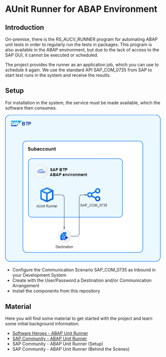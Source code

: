 # AUnit Runner for ABAP Environment

## Introduction

On-premise, there is the RS_AUCV_RUNNER program for automating ABAP unit tests in order to regularly run the tests in packages. This program is also available in the ABAP environment, but due to the lack of access to the SAP GUI, it cannot be executed or scheduled.

The project provides the runner as an application job, which you can use to schedule it again. We use the standard API SAP_COM_0735 from SAP to start test runs in the system and receive the results.

## Setup

For installation in the system, the service must be made available, which the software then consumes.

![Setup](./img/setup-00.png)

- Configure the Communication Scenario SAP_COM_0735 as Inbound in your Development System
- Create with the User/Password a Destination and/or Communication Arrangement
- Install the components from this repository

## Material

Here you will find some material to get started with the project and learn some initial background information.

- [Software Heroes - ABAP Unit Runner](https://software-heroes.com/en/blog/btp-abap-unit-runner-en)
- [SAP Community - ABAP Unit Runner](https://community.sap.com/t5/technology-blogs-by-members/abap-environment-abap-unit-runner/ba-p/14009704)
- SAP Community - ABAP Unit Runner (Setup)
- SAP Community - ABAP Unit Runner (Behind the Scenes)